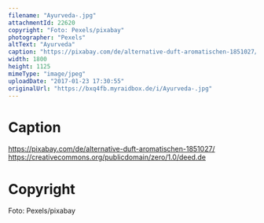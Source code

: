 ```yaml
---
filename: "Ayurveda-.jpg"
attachmentId: 22620
copyright: "Foto: Pexels/pixabay"
photographer: "Pexels"
altText: "Ayurveda"
caption: "https://pixabay.com/de/alternative-duft-aromatischen-1851027/\nhttps://creativecommons.org/publicdomain/zero/1.0/deed.de"
width: 1800
height: 1125
mimeType: "image/jpeg"
uploadDate: "2017-01-23 17:30:55"
originalUrl: "https://bxq4fb.myraidbox.de/i/Ayurveda-.jpg"
---
```


# Caption

https://pixabay.com/de/alternative-duft-aromatischen-1851027/
https://creativecommons.org/publicdomain/zero/1.0/deed.de

# Copyright

Foto: Pexels/pixabay
